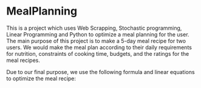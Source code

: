 # MealPlanning
This is a project which uses Web Scrapping, Stochastic programming, Linear Programming and Python to optimize a meal planning for the user.
The main purpose of this project is to make a 5-day meal recipe for two users. We would make the meal plan according to their daily requirements for nutrition, constraints of cooking time, budgets, and the ratings for the meal recipes. 

Due to our final purpose, we use the following formula and linear equations to optimize the meal recipe:

